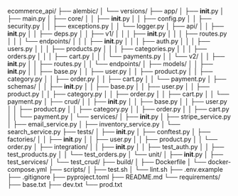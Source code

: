ecommerce_api/
├── alembic/
│   └── versions/
├── app/
│   ├── __init__.py
│   ├── main.py
│   ├── core/
│   │   ├── __init__.py
│   │   ├── config.py
│   │   ├── security.py
│   │   ├── exceptions.py
│   │   └── logger.py
│   ├── api/
│   │   ├── __init__.py
│   │   ├── deps.py
│   │   ├── v1/
│   │   │   ├── __init__.py
│   │   │   ├── routes.py
│   │   │   └── endpoints/
│   │   │       ├── __init__.py
│   │   │       ├── auth.py
│   │   │       ├── users.py
│   │   │       ├── products.py
│   │   │       ├── categories.py
│   │   │       ├── orders.py
│   │   │       ├── cart.py
│   │   │       └── payments.py
│   │   └── v2/
│   │       ├── __init__.py
│   │       ├── routes.py
│   │       └── endpoints/
│   ├── models/
│   │   ├── __init__.py
│   │   ├── base.py
│   │   ├── user.py
│   │   ├── product.py
│   │   ├── category.py
│   │   ├── order.py
│   │   ├── cart.py
│   │   └── payment.py
│   ├── schemas/
│   │   ├── __init__.py
│   │   ├── base.py
│   │   ├── user.py
│   │   ├── product.py
│   │   ├── category.py
│   │   ├── order.py
│   │   ├── cart.py
│   │   └── payment.py
│   ├── crud/
│   │   ├── __init__.py
│   │   ├── base.py
│   │   ├── user.py
│   │   ├── product.py
│   │   ├── category.py
│   │   ├── order.py
│   │   ├── cart.py
│   │   └── payment.py
│   └── services/
│       ├── __init__.py
│       ├── stripe_service.py
│       ├── email_service.py
│       ├── inventory_service.py
│       └── search_service.py
├── tests/
│   ├── __init__.py
│   ├── conftest.py
│   ├── factories/
│   │   ├── __init__.py
│   │   ├── user.py
│   │   ├── product.py
│   │   └── order.py
│   ├── integration/
│   │   ├── __init__.py
│   │   ├── test_auth.py
│   │   ├── test_products.py
│   │   └── test_orders.py
│   └── unit/
│       ├── __init__.py
│       ├── test_services/
│       └── test_crud/
├── build/
│   ├── Dockerfile
│   └── docker-compose.yml
├── scripts/
│   ├── test.sh
│   └── lint.sh
├── .env.example
├── .gitignore
├── pyproject.toml
├── README.md
└── requirements/
    ├── base.txt
    ├── dev.txt
    └── prod.txt